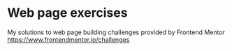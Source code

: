 # Web page exercises

My solutions to web page building challenges provided by Frontend Mentor https://www.frontendmentor.io/challenges